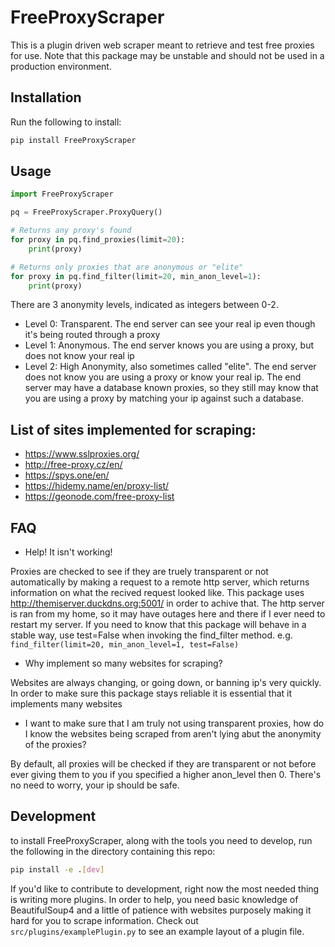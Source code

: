 # FreeProxyScraper
This is a plugin driven web scraper meant to retrieve and test free proxies for use. Note that this package may be unstable and should not be used in a production environment.

## Installation
Run the following to install:

```bash
pip install FreeProxyScraper
```

## Usage

```python
import FreeProxyScraper

pq = FreeProxyScraper.ProxyQuery()

# Returns any proxy's found
for proxy in pq.find_proxies(limit=20):
    print(proxy)

# Returns only proxies that are anonymous or "elite"
for proxy in pq.find_filter(limit=20, min_anon_level=1):
    print(proxy)
```

There are 3 anonymity levels, indicated as integers between 0-2.

- Level 0: Transparent. The end server can see your real ip even though it's being routed through a proxy
- Level 1: Anonymous. The end server knows you are using a proxy, but does not know your real ip
- Level 2: High Anonymity, also sometimes called "elite". The end server does not know you are using a proxy or know your real ip. The end server may have a database known proxies, so they still may know that you are using a proxy by matching your ip against such a database.

## List of sites implemented for scraping:
- https://www.sslproxies.org/
- http://free-proxy.cz/en/
- https://spys.one/en/
- https://hidemy.name/en/proxy-list/
- https://geonode.com/free-proxy-list

## FAQ

- Help! It isn't working!

Proxies are checked to see if they are truely transparent or not automatically by making a request to a remote http server, which returns information on what the recived request looked like. This package uses http://themiserver.duckdns.org:5001/ in order to achive that. The http server is ran from my home, so it may have outages here and there if I ever need to restart my server. If you need to know that this package will behave in a stable way, use test=False when invoking the find_filter method. e.g. `find_filter(limit=20, min_anon_level=1, test=False)`

- Why implement so many websites for scraping?

Websites are always changing, or going down, or banning ip's very quickly. In order to make sure this package stays reliable it is essential that it implements many websites

- I want to make sure that I am truly not using transparent proxies, how do I know the websites being scraped from aren't lying abut the anonymity of the proxies?

By default, all proxies will be checked if they are transparent or not before ever giving them to you if you specified a higher anon_level then 0. There's no need to worry, your ip should be safe.

## Development
to install FreeProxyScraper, along with the tools you need to develop, run the following in the directory containing this repo:

```bash
pip install -e .[dev]
```

If you'd like to contribute to development, right now the most needed thing is writing more plugins. In order to help, you need basic knowledge of BeautifulSoup4 and a little of patience with websites purposely making it hard for you to scrape information. Check out `src/plugins/examplePlugin.py` to see an example layout of a plugin file.
